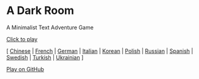 A Dark Room
===========

A Minimalist Text Adventure Game

[Click to play](http://adarkroom.doublespeakgames.com/)

[
  [Chinese](http://adarkroom.doublespeakgames.com/?lang=cn)   |
  [French](http://adarkroom.doublespeakgames.com/?lang=fr)    |
  [German](http://adarkroom.doublespeakgames.com/?lang=de)    |
  [Italian](http://adarkroom.doublespeakgames.com/?lang=it)   |
  [Korean](http://adarkroom.doublespeakgames.com/?lang=kr)    |
  [Polish](http://adarkroom.doublespeakgames.com/?lang=pl)    |
  [Russian](http://adarkroom.doublespeakgames.com/?lang=ru)   |
  [Spanish](http://adarkroom.doublespeakgames.com/?lang=es)   |
  [Swedish](http://adarkroom.doublespeakgames.com/?lang=sv)   |
  [Turkish](http://adarkroom.doublespeakgames.com/?lang=tr)   |
  [Ukrainian](http://adarkroom.doublespeakgames.com/?lang=uk) 
]


[Play on GitHub](http://continuities.github.io/adarkroom)
